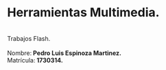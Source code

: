 # Herramientas Multimedia.
<br>Trabajos Flash.</br>
<br>Nombre:<b> Pedro Luis Espinoza Martinez.</b></br>
Matrícula:<b> 1730314.</b>
